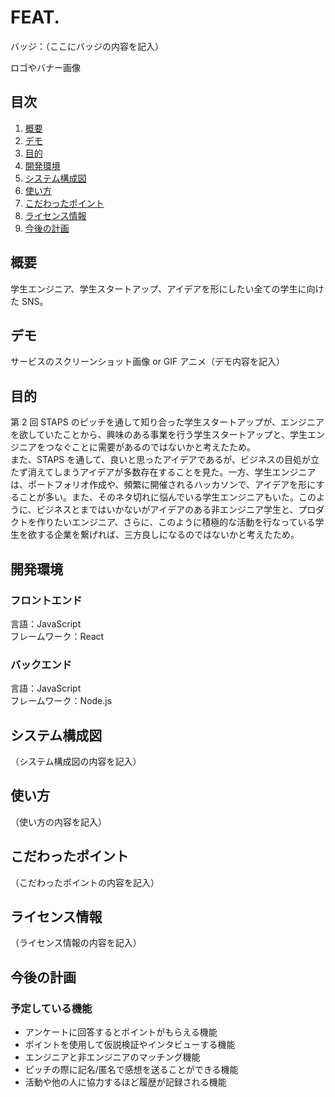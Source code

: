 # FEAT.

バッジ：（ここにバッジの内容を記入）

ロゴやバナー画像

## 目次

1. [概要](#概要)
2. [デモ](#デモ)
3. [目的](#目的)
4. [開発環境](#開発環境)
5. [システム構成図](#システム構成図)
6. [使い方](#使い方)
7. [こだわったポイント](#こだわったポイント)
8. [ライセンス情報](#ライセンス情報)
9. [今後の計画](#今後の計画)

## 概要

学生エンジニア、学生スタートアップ、アイデアを形にしたい全ての学生に向けた SNS。

## デモ

サービスのスクリーンショット画像 or GIF アニメ（デモ内容を記入）

## 目的

第 2 回 STAPS のピッチを通して知り合った学生スタートアップが、エンジニアを欲していたことから、興味のある事業を行う学生スタートアップと、学生エンジニアをつなぐことに需要があるのではないかと考えたため。<br>
また、STAPS を通して、良いと思ったアイデアであるが、ビジネスの目処が立たず消えてしまうアイデアが多数存在することを見た。一方、学生エンジニアは、ポートフォリオ作成や、頻繁に開催されるハッカソンで、アイデアを形にすることが多い。また、そのネタ切れに悩んでいる学生エンジニアもいた。このように、ビジネスとまではいかないがアイデアのある非エンジニア学生と、プロダクトを作りたいエンジニア、さらに、このように積極的な活動を行なっている学生を欲する企業を繋げれば、三方良しになるのではないかと考えたため。

## 開発環境

### フロントエンド

言語：JavaScript<br>
フレームワーク：React

### バックエンド

言語：JavaScript<br>
フレームワーク：Node.js

## システム構成図

（システム構成図の内容を記入）

## 使い方

（使い方の内容を記入）

## こだわったポイント

（こだわったポイントの内容を記入）

## ライセンス情報

（ライセンス情報の内容を記入）

## 今後の計画

### 予定している機能

- アンケートに回答するとポイントがもらえる機能
- ポイントを使用して仮説検証やインタビューする機能
- エンジニアと非エンジニアのマッチング機能
- ピッチの際に記名/匿名で感想を送ることができる機能
- 活動や他の人に協力するほど履歴が記録される機能
